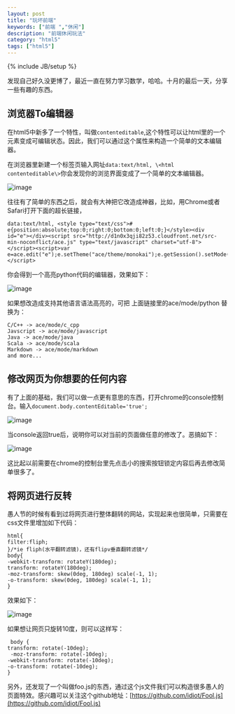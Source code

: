 ```yaml
---
layout: post
title: "玩坏前端"
keywords: ["前端 ","休闲"]
description: "前端休闲玩法"
category: "html5"
tags: ["html5"]
---
```

{% include JB/setup %}

发现自己好久没更博了，最近一直在努力学习数学，哈哈。十月的最后一天，分享一些有趣的东西。

## 浏览器To编辑器

在html5中新多了一个特性，叫做`contenteditable`,这个特性可以让html里的一个元素变成可编辑状态。因此，我们可以通过这个属性来构造一个简单的文本编辑器。

在浏览器里新建一个标签页输入网址`data:text/html, \<html contenteditable\>`你会发现你的浏览界面变成了一个简单的文本编辑器。

![image](http://cdn.saymagic.cn/141030232847.28.07.png)


往往有了简单的东西之后，就会有大神把它改造成神器，比如，用Chrome或者Safari打开下面的超长链接，

	data:text/html, <style type="text/css"># e{position:absolute;top:0;right:0;bottom:0;left:0;}</style><div id="e"></div><script src="http://d1n0x3qji82z53.cloudfront.net/src-min-noconflict/ace.js" type="text/javascript" charset="utf-8"></script><script>var e=ace.edit("e");e.setTheme("ace/theme/monokai");e.getSession().setMode("ace/mode/python");</script>
	

你会得到一个高亮python代码的编辑器，效果如下：
	
![image](http://cdn.saymagic.cn/141030233338.33.04.png)

如果想改造成支持其他语言语法高亮的，可把 上面链接里的ace/mode/python 替换为：
 
	C/C++ -> ace/mode/c_cpp
	Javscript -> ace/mode/javascript
	Java -> ace/mode/java
	Scala -> ace/mode/scala
	Markdown -> ace/mode/markdown
	and more...
	
##  修改网页为你想要的任何内容

有了上面的基础，我们可以做一点更有意思的东西，打开chrome的console控制台。输入`document.body.contentEditable='true';`

![image](http://cdn.saymagic.cn/141030234522.gif)

当console返回true后，说明你可以对当前的页面做任意的修改了。恶搞如下：

![image](http://cdn.saymagic.cn/141030234917.gif)

这比起以前需要在chrome的控制台里先点击小的搜索按钮锁定内容后再去修改简单很多了。

##  将网页进行反转

愚人节的时候有看到过将网页进行整体翻转的网站，实现起来也很简单，只需要在css文件里增加如下代码：

	html{
 	filter:fliph;
 	}/*ie fliph(水平翻转滤镜)，还有flipv垂直翻转滤镜*/
 	body{
 	-webkit-transform: rotateY(180deg);
 	transform: rotateY(180deg);
 	-moz-transform: skew(0deg, 180deg) scale(-1, 1);
 	-o-transform: skew(0deg, 180deg) scale(-1, 1);
 	}
 
 效果如下：
 
![image](http://cdn.saymagic.cn/141031000024.gif)

如果想让网页只旋转10度，则可以这样写：

	 body {
 	transform: rotate(-10deg);
	 -moz-transform: rotate(-10deg);
 	-webkit-transform: rotate(-10deg);
 	-o-transform: rotate(-10deg);
 	}

另外，还发现了一个叫做foo.js的东西，通过这个js文件我们可以构造很多愚人的页面特效。感兴趣可以关注这个github地址：[https://github.com/idiot/Fool.js](https://github.com/idiot/Fool.js)


